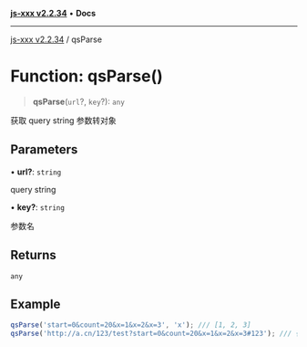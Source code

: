 [**js-xxx v2.2.34**](../README.md) • **Docs**

***

[js-xxx v2.2.34](../README.md) / qsParse

# Function: qsParse()

> **qsParse**(`url`?, `key`?): `any`

获取 query string 参数转对象

## Parameters

• **url?**: `string`

query string

• **key?**: `string`

参数名

## Returns

`any`

## Example

```ts
qsParse('start=0&count=20&x=1&x=2&x=3', 'x'); /// [1, 2, 3]
qsParse('http://a.cn/123/test?start=0&count=20&x=1&x=2&x=3#123'); /// { start: '0', count: '20', x: [1, 2, 3], '#': 123, '_': 'test', '/': 'test?start=0&count=20&x=1&x=2&x=3#123' }
```
